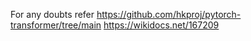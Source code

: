 For any doubts refer
https://github.com/hkproj/pytorch-transformer/tree/main
https://wikidocs.net/167209

